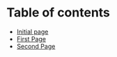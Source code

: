 # Table of contents

* [Initial page](README.md)
* [First Page](first-page.md)
* [Second Page](second-page.md)

